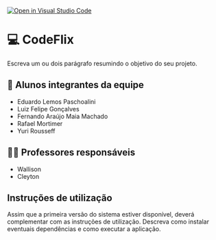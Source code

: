 [![Open in Visual Studio Code](https://classroom.github.com/assets/open-in-vscode-c66648af7eb3fe8bc4f294546bfd86ef473780cde1dea487d3c4ff354943c9ae.svg)](https://classroom.github.com/online_ide?assignment_repo_id=7571250&assignment_repo_type=AssignmentRepo)
# 💻 CodeFlix
Escreva um ou dois  parágrafo resumindo o objetivo do seu projeto.

## 🧮 Alunos integrantes da equipe

* Eduardo Lemos Paschoalini
* Luiz Felipe Gonçalves
* Fernando Araújo Maia Machado
* Rafael Mortimer 
* Yuri Rousseff

## 👨‍🏫 Professores responsáveis

* Wallison 
* Cleyton

## Instruções de utilização

Assim que a primeira versão do sistema estiver disponível, deverá complementar com as instruções de utilização. Descreva como instalar eventuais dependências e como executar a aplicação.
